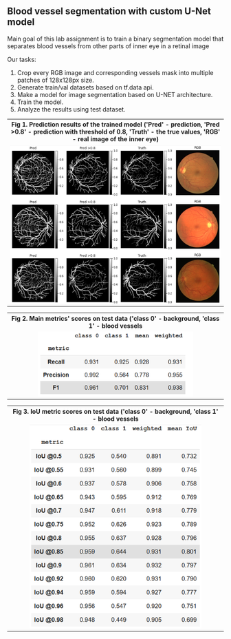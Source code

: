 <h2> Blood vessel segmentation with custom U-Net model</h2>

<p>Main goal of this lab assignment is to train a binary segmentation model that separates blood
 vessels from other parts of inner eye in a retinal image</p>

<p>Our tasks:</p>
<ol>
<li>Crop every RGB image and corresponding vessels mask into multiple patches of 128x128px size.</li>
<li>Generate train/val datasets based on tf.data api.</li>
<li>Make a model for image segmentation based on U-NET architecture.</li>
<li>Train the model.</li>
<li>Analyze the results using test dataset.</li>
</ol>

<table>
  <tr>
        <th width="680px" style="text-align:center">Fig 1. Prediction results of the trained model 
		('Pred' - prediction, 'Pred >0.8' - prediction with threshold of 0.8,
		'Truth' - the true values, 'RGB' - real image of the inner eye)</th>
  </tr>
  <tr>
    <td style="text-align:center">
        <img src="Prediction_examples.PNG" width="600px"/>
    </td>
  </tr>
</table>

<table>
  <tr>
        <th width="680px" style="text-align:center">Fig 2. Main metrics' scores on test data 
		('class 0' - background, 'class 1' - blood vessels</th>
  </tr>
  <tr>
    <td style="text-align:center">
        <img src="Metrics_1.PNG" width="360px"/>
    </td>
  </tr>
</table>

<table>
  <tr>
        <th width="680px" style="text-align:center">Fig 3. IoU metric scores on test data 
		('class 0' - background, 'class 1' - blood vessels</th>
  </tr>
  <tr>
    <td style="text-align:center">
        <img src="Metrics_2.PNG" width="400px"/>
    </td>
  </tr>
</table>
